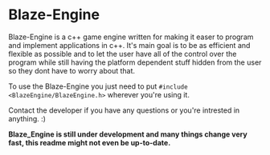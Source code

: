 # Blaze-Engine
Blaze-Engine is a c++ game engine written for making it easer to program and implement applications in c++.
It's main goal is to be as efficient and flexible as possible and to let the user have all of the control over the program while still having the platform dependent stuff hidden from the user so they dont have to worry about that.

To use the Blaze-Engine you just need to put ```#include <BlazeEngine/BlazeEngine.h>``` wherever you're using it.

Contact the developer if you have any questions or you're intrested in anything. :)

**Blaze_Engine is still under development and many things change very fast, this readme might not even be up-to-date.**
